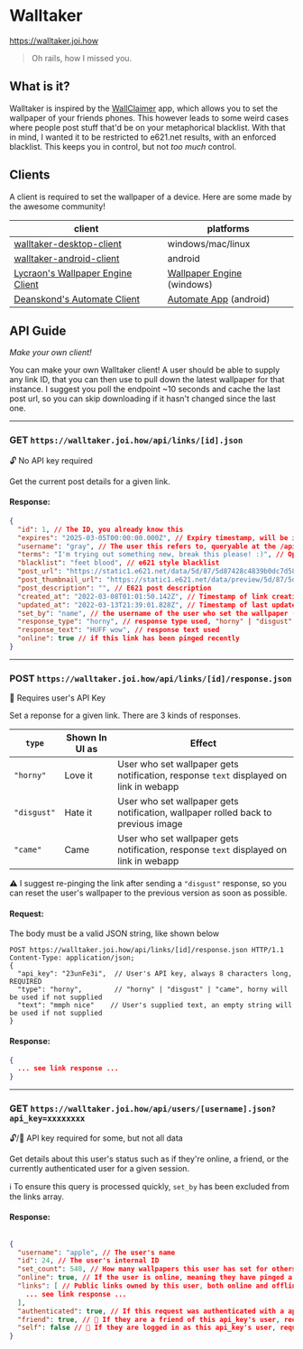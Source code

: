 # Walltaker
https://walltaker.joi.how

> Oh rails, how I missed you.

## What is it?

Walltaker is inspired by the [WallClaimer](https://www.wallclaimer.com/) app, which allows you to set the wallpaper of
your friends phones. This however leads to some weird cases where people post stuff that'd be on your metaphorical
blacklist. With that in mind, I wanted it to be restricted to e621.net results, with an enforced blacklist. This keeps
you in control, but not _too much_ control.

## Clients
A client is required to set the wallpaper of a device. Here are some made by the awesome community!

| client                                                                                        | platforms                                                                                 |
|-----------------------------------------------------------------------------------------------|-------------------------------------------------------------------------------------------|
| [walltaker-desktop-client](https://github.com/PawCorp/walltaker-desktop-client)               | windows/mac/linux                                                                         |
| [walltaker-android-client](https://github.com/PawCorp/walltaker-android-client)               | android                                                                                   |
| [Lycraon's Wallpaper Engine Client](https://github.com/Lycraon/Walltaker-for-WallpaperEngine) | [Wallpaper Engine](https://store.steampowered.com/app/431960/Wallpaper_Engine/) (windows) |
| [Deanskond's Automate Client](https://github.com/Deanskond/walltaker_automate)                | [Automate App](https://llamalab.com/automate/) (android)                                  |

## API Guide
_Make your own client!_

You can make your own Walltaker client! A user should be able to supply any link ID, that you can then use to pull down
the latest wallpaper for that instance. I suggest you poll the endpoint ~10 seconds and cache the last post url, so you
can skip downloading if it hasn't changed since the last one.

---

### GET `https://walltaker.joi.how/api/links/[id].json`

🔓 No API key required

Get the current post details for a given link.

#### Response:
```json
{
  "id": 1, // The ID, you already know this
  "expires": "2025-03-05T00:00:00.000Z", // Expiry timestamp, will be inaccessible after this time
  "username": "gray", // The user this refers to, queryable at the /api/user/[username] endpoint.
  "terms": "I'm trying out something new, break this please! :)", // Open text feild for user to describe terms of posting
  "blacklist": "feet blood", // e621 style blacklist
  "post_url": "https://static1.e621.net/data/5d/87/5d87428c4839b0dc7d585b87a25af61a.png", // Full size post image
  "post_thumbnail_url": "https://static1.e621.net/data/preview/5d/87/5d87428c4839b0dc7d585b87a25af61a.jpg", // Thumnail size post image
  "post_description": "", // E621 post description
  "created_at": "2022-03-08T01:01:50.142Z", // Timestamp of link creation
  "updated_at": "2022-03-13T21:39:01.828Z", // Timestamp of last update from the server (should be close to current time UTC, unless something went wrong)
  "set_by": "name", // the username of the user who set the wallpaper (or null if anon)
  "response_type": "horny", // response type used, "horny" | "disgust" | "came", see chart below
  "response_text": "HUFF wow", // response text used
  "online": true // if this link has been pinged recently
}
```

---

### POST `https://walltaker.joi.how/api/links/[id]/response.json`

🔑 Requires user's API Key

Set a reponse for a given link. There are 3 kinds of responses.

| `type`      | Shown In UI as | Effect                                                                                |
|-------------|----------------|---------------------------------------------------------------------------------------|
| `"horny"`   | Love it        | User who set wallpaper gets notification, response `text` displayed on link in webapp |
| `"disgust"` | Hate it        | User who set wallpaper gets notification, wallpaper rolled back to previous image     |
| `"came"`    | Came           | User who set wallpaper gets notification, response `text` displayed on link in webapp |

⚠️ I suggest re-pinging the link after sending a `"disgust"` response, so you can reset the user's wallpaper to the previous version as soon as possible.

#### Request:
The body must be a valid JSON string, like shown below

```http request
POST https://walltaker.joi.how/api/links/[id]/response.json HTTP/1.1
Content-Type: application/json;
{
  "api_key": "23unFe3i",  // User's API key, always 8 characters long, REQUIRED
  "type": "horny",        // "horny" | "disgust" | "came", horny will be used if not supplied
  "text": "mmph nice"    // User's supplied text, an empty string will be used if not supplied
}
```

#### Response:
```json
{
  ... see link response ...
}
```

---

### GET `https://walltaker.joi.how/api/users/[username].json?api_key=xxxxxxxx`

🔓/🔐 API key required for some, but not all data

Get details about this user's status such as if they're online, a friend, or the currently authenticated user for a given session.

ℹ️ To ensure this query is processed quickly, `set_by` has been excluded from the links array.

#### Response:
```json

{
  "username": "apple", // The user's name
  "id": 24, // The user's internal ID
  "set_count": 540, // How many wallpapers this user has set for others
  "online": true, // If the user is online, meaning they have pinged a link recently
  "links": [ // Public links owned by this user, both online and offline.
    ... see link response ...
  ],
  "authenticated": true, // If this request was authenticated with a api_key successfully
  "friend": true, // 🔐 If they are a friend of this api_key's user, requires api_key param.
  "self": false // 🔐 If they are logged in as this api_key's user, requires api_key param.
}
```
